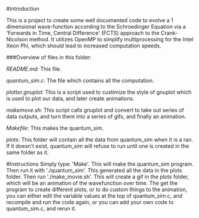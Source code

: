 #Introduction

This is a project to create some well documented code to evolve a 1 dimensional wave-function according to the Schroedinger Equation via a 'Forwards in Time, Central Difference' (FCTS) approach to the Crank-Nicolson method. It utilizes OpenMP to simplify multiprocessing for the Intel Xeon Phi, which should lead to increased computation speeds.

###Overview of files in this folder:

*README.md:*
This file.

*quantum_sim.c:*
The file which contains all the computation.

*plotter.gnuplot:*
This is a script used to custimize the style of gnuplot which is used to plot our data, and later create animations.

*makemove.sh:*
This script calls gnuplot and convert to take out series of data outputs, and turn them into a series of gifs, and finally an animation.

*Makefile:*
This makes the quantum_sim.

*plots:*
This folder will contain all the data from quantum_sim when it is a ran. If it doesn't exist, quantum_sim will refuse to run until one is created in the same folder as it.

#Instructions
Simply type: 'Make'. This will make the quantum_sim program. Then run it with './quantum_sim'. This generated all the data in the plots folder. Then run './make_movie.sh'. This will create a gif in the plots folder, which will be an animation of the wavefunction over time. The get the program to create different plots, or to do custom things to the animation, you can either edit the variable values at the top of quantum_sim.c, and recompile and run the code again, or you can add your own code to quantum_sim.c, and rerun it.
